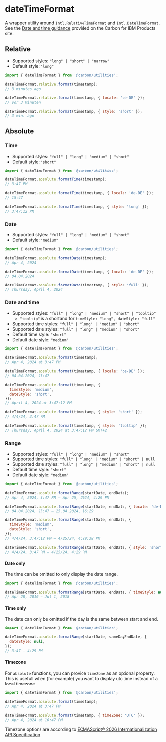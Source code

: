 # dateTimeFormat

A wrapper utility around `Intl.RelativeTimeFormat` and `Intl.DateTimeFormat`.
See the
[Date and time guidance](https://pages.github.ibm.com/carbon/ibm-products/guidelines/content/date-and-time/)
provided on the Carbon for IBM Products site.

## Relative

- Supported styles: `"long" | "short" | "narrow"`
- Default style: `"long"`

```js
import { dateTimeFormat } from '@carbon/utilities';

dateTimeFormat.relative.format(timestamp);
// 3 minutes ago

dateTimeFormat.relative.format(timestamp, { locale: 'de-DE' });
// vor 3 Minuten

dateTimeFormat.relative.format(timestamp, { style: 'short' });
// 3 min. ago
```

## Absolute

### Time

- Supported styles: `"full" | "long" | "medium" | "short"`
- Default style: `"short"`

```js
import { dateTimeFormat } from '@carbon/utilities';

dateTimeFormat.absolute.formatTime(timestamp);
// 3:47 PM

dateTimeFormat.absolute.formatTime(timestamp, { locale: 'de-DE' });
// 15:47

dateTimeFormat.absolute.formatTime(timestamp, { style: 'long' });
// 3:47:12 PM
```

### Date

- Supported styles: `"full" | "long" | "medium" | "short"`
- Default style: `"medium"`

```js
import { dateTimeFormat } from '@carbon/utilities';

dateTimeFormat.absolute.formatDate(timestamp);
// Apr 4, 2024

dateTimeFormat.absolute.formatDate(timestamp, { locale: 'de-DE' });
// 04.04.2024

dateTimeFormat.absolute.formatDate(timestamp, { style: 'full' });
// Thursday, April 4, 2024
```

### Date and time

- Supported styles: `"full" | "long" | "medium" | "short" | "tooltip"`
  - `"tooltip"` is a shortand for `timeStyle: "long", dateStyle: "full"`
- Supported time styles: `"full" | "long" | "medium" | "short"`
- Supported date styles: `"full" | "long" | "medium" | "short"`
- Default time style: `"short"`
- Default date style: `"medium"`

```js
import { dateTimeFormat } from '@carbon/utilities';

dateTimeFormat.absolute.format(timestamp);
// Apr 4, 2024 at 3:47 PM

dateTimeFormat.absolute.format(timestamp, { locale: 'de-DE' });
// 04.04.2024, 15:47

dateTimeFormat.absolute.format(timestamp, {
  timeStyle: 'medium',
  dateStyle: 'short',
});
// April 4, 2024 at 3:47:12 PM

dateTimeFormat.absolute.format(timestamp, { style: 'short' });
// 4/4/24, 3:47 PM

dateTimeFormat.absolute.format(timestamp, { style: 'tooltip' });
// Thursday, April 4, 2024 at 3:47:12 PM GMT+2
```

### Range

- Supported styles: `"full" | "long" | "medium" | "short"`
- Supported time styles: `"full" | "long" | "medium" | "short" | null`
- Supported date styles: `"full" | "long" | "medium" | "short" | null`
- Default time style: `"short"`
- Default date style: `"medium"`

```js
import { dateTimeFormat } from '@carbon/utilities';

dateTimeFormat.absolute.formatRange(startDate, endDate);
// Apr 4, 2024, 3:47 PM – Apr 25, 2024, 4:29 PM

dateTimeFormat.absolute.formatRange(startDate, endDate, { locale: 'de-DE' });
// 04.04.2024, 15:47 – 25.04.2024, 16:29

dateTimeFormat.absolute.formatRange(startDate, endDate, {
  timeStyle: 'medium',
  dateStyle: 'short',
});
// 4/4/24, 3:47:12 PM – 4/25/24, 4:29:38 PM

dateTimeFormat.absolute.formatRange(startDate, endDate, { style: 'short' });
// 4/4/24, 3:47 PM – 4/25/24, 4:29 PM
```

#### Date only

The time can be omitted to only display the date range.

```js
import { dateTimeFormat } from '@carbon/utilities';

dateTimeFormat.absolute.formatRange(startDate, endDate, { timeStyle: null });
// Apr 28, 2016 – Jul 1, 2018
```

#### Time only

The date can only be omitted if the day is the same between start and end.

```js
import { dateTimeFormat } from '@carbon/utilities';

dateTimeFormat.absolute.formatRange(startDate, sameDayEndDate, {
  dateStyle: null,
});
// 3:47 – 4:29 PM
```

#### Timezone

For `absolute` functions, you can provide `timeZone` as an optional property.
This is usefull when (for example) you want to display utc time instead of a
local timezone.

```js
import { dateTimeFormat } from '@carbon/utilities';

dateTimeFormat.absolute.format(timestamp);
// Apr 4, 2024 at 3:47 PM

dateTimeFormat.absolute.format(timestamp, { timeZone: 'UTC' });
// Apr 4, 2024 at 10:47 PM
```

Timezone options are according to
[ECMAScript® 2026 Internationalization API Specification](https://tc39.es/ecma402/#datetimeformat-objects)
